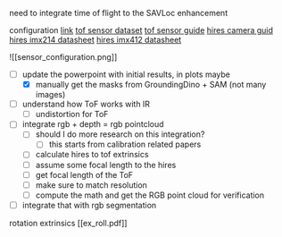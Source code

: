need to integrate time of flight to the SAVLoc enhancement 

configuration [link](https://docs.modalai.com/voxl2-camera-configs/#c6---hires--tof--tracking)
[tof sensor dataset](https://docs.modalai.com/M0040/)
[tof sensor guide](https://docs.modalai.com/voxl-tof-sensor-user-guide/#viewing-the-data-with-ros)
[hires camera guid](https://docs.modalai.com/voxl-hi-res-sensor-user-guide/)
[hires imx214 datasheet](https://docs.modalai.com/M0025/)
[hires imx412 datasheet](https://www.modalai.com/products/mdk-m0061-1?variant=45119396413744)

![[sensor_configuration.png]]

- [ ] update the powerpoint with initial results, in plots maybe
	- [x] manually get the masks from GroundingDino + SAM (not many images)
- [ ] understand how ToF works with IR
	- [ ] undistortion for ToF
- [ ] integrate rgb + depth = rgb pointcloud
	- [ ] should I do more research on this integration? 
		- [ ] this starts from calibration related papers
	- [ ] calculate hires to tof extrinsics 
	- [ ] assume some focal length to the hires 
	- [ ] get focal length of the ToF 
	- [ ] make sure to match resolution
	- [ ] compute the math and get the RGB point cloud for verification
- [ ] integrate that with rgb segmentation

rotation extrinsics [[ex_roll.pdf]]
